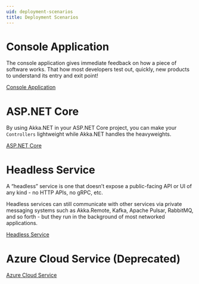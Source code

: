 ```yaml
---
uid: deployment-scenarios
title: Deployment Scenarios
---
```


# Console Application

The console application gives immediate feedback on how a piece of software works. That how most developers test out, quickly, new products to understand its entry and exit point!

[Console Application](xref:console-scenario)

# ASP.NET Core

By using Akka.NET in your ASP.NET Core project, you can make your `Controllers` lightweight while Akka.NET handles the heavyweights.

[ASP.NET Core](xref:aspnet-core-scenario)

# Headless Service

A “headless” service is one that doesn’t expose a public-facing API or UI of any kind - no HTTP APIs, no gRPC, etc.

Headless services can still communicate with other services via private messaging systems such as Akka.Remote, Kafka, Apache Pulsar, RabbitMQ, and so forth - but they run in the background of most networked applications.

[Headless Service](xref:headless-service)

# Azure Cloud Service (Deprecated)

[Azure Cloud Service](xref:azure-cloud-service)
